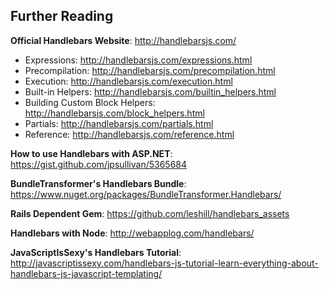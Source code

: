 ## Further Reading

**Official Handlebars Website**: http://handlebarsjs.com/
- Expressions: http://handlebarsjs.com/expressions.html
- Precompilation: http://handlebarsjs.com/precompilation.html
- Execution: http://handlebarsjs.com/execution.html
- Built-in Helpers: http://handlebarsjs.com/builtin_helpers.html
- Building Custom Block Helpers: http://handlebarsjs.com/block_helpers.html
- Partials: http://handlebarsjs.com/partials.html
- Reference: http://handlebarsjs.com/reference.html

**How to use Handlebars with ASP.NET**: https://gist.github.com/jpsullivan/5365684

**BundleTransformer's Handlebars Bundle**: https://www.nuget.org/packages/BundleTransformer.Handlebars/

**Rails Dependent Gem**: https://github.com/leshill/handlebars_assets

**Handlebars with Node**: http://webapplog.com/handlebars/

**JavaScriptIsSexy's Handlebars Tutorial**: http://javascriptissexy.com/handlebars-js-tutorial-learn-everything-about-handlebars-js-javascript-templating/
